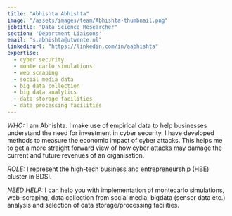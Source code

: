 ```yaml
---
title: "Abhishta Abhishta"
image: "/assets/images/team/Abhishta-thumbnail.png"
jobtitle: "Data Science Researcher"
section: 'Department Liaisons'
email: "s.abhishta@utwente.nl"
linkedinurl: "https://linkedin.com/in/aabhishta"
expertise:
  - cyber security
  - monte carlo simulations
  - web scraping
  - social media data
  - big data collection
  - big data analytics
  - data storage facilities
  - data processing facilities
---
```


_WHO:_ I am Abhishta. I make use of empirical data to help businesses understand the need for investment in cyber security. I have developed methods to measure the economic impact of cyber attacks. This helps me to get a more straight forward view of how cyber attacks may damage the current and future revenues of an organisation.

_ROLE:_ I represent the high-tech business and entrepreneurship (HBE) cluster in BDSI.

_NEED HELP:_ I can help you with implementation of montecarlo simulations, web-scraping, data collection from social media, bigdata (sensor data etc.) analysis and selection of data storage/processing facilities.
